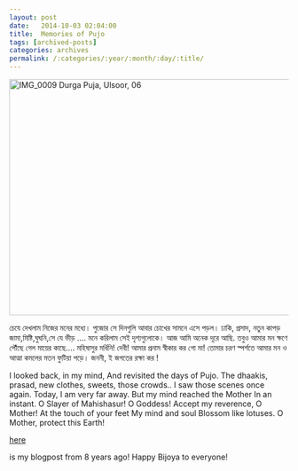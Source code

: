 ```yaml
---
layout: post
date:	2014-10-03 02:04:00
title:  Memories of Pujo
tags: [archived-posts]
categories: archives
permalink: /:categories/:year/:month/:day/:title/
---
```

<a href="https://www.flickr.com/photos/35949311@N00/258026677" title="IMG_0009 Durga Puja, Ulsoor, 06 by mohandeepa, on Flickr"><img src="https://farm1.staticflickr.com/119/258026677_1363bfb6f7_z.jpg?zz=1" width="640" height="426" alt="IMG_0009 Durga Puja, Ulsoor, 06"></a>

চেযে দেখলাম নিজের মনের মধ্যে।
পুজোর সে দিনগুলি আবার 
চোখের সামনে এসে পড়ল। 
ঢাকি, প্রসাদ, নতুন কাপড় জামা,মিষ্টি,ঘুঘনি,সে যে ভীড় ....
মনে করিলাম সেই দৃশ্যগুলোকে। 
আজ আমি অনেক দূরে আছি.
তবুও আমার মন ক্ষণে পৌঁছে গেল 
মায়ের কাছে....
মহিষাসুর মর্ধিনি! দেবী!
আমার প্রনাম স্বীকার কর গো মা!
তোমার চরণ স্পর্শতে 
আমার মন ও আত্মা 
কমলের মতন ফুটিয়া পড়ে। 
জননী, ই জগতের রক্ষা কর !

I looked back, in my mind,
And revisited the days of Pujo.
The dhaakis, prasad, new clothes, sweets, those crowds..
I saw those scenes once again.
Today, I am very far away.
But my mind reached the Mother
In an instant.
O Slayer of Mahishasur! O Goddess!
Accept my reverence, O Mother!
At the touch of your feet
My mind and soul
Blossom like lotuses.
O Mother, protect this Earth!

<a href="http://deponti.livejournal.com/131972.html"> here </a>

is my blogpost from 8 years ago! Happy Bijoya to everyone!
